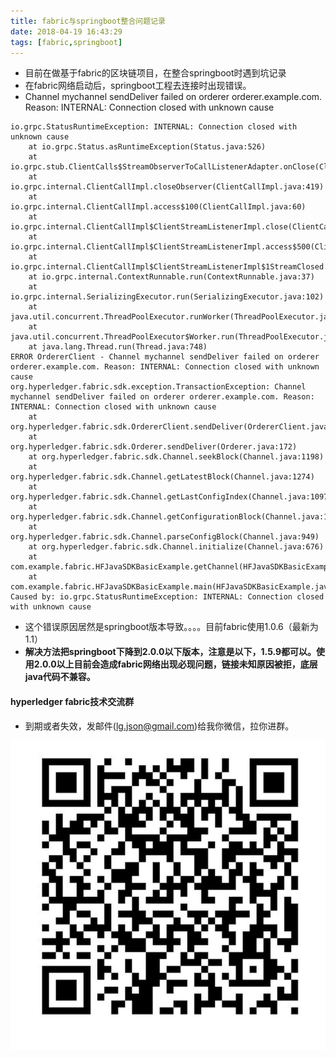 ```yaml
---
title: fabric与springboot整合问题记录
date: 2018-04-19 16:43:29
tags: [fabric,springboot]
---
```


- 目前在做基于fabric的区块链项目，在整合springboot时遇到坑记录
- 在fabric网络启动后，springboot工程去连接时出现错误。
- Channel mychannel sendDeliver failed on orderer orderer.example.com. Reason: INTERNAL: Connection closed with unknown cause

<!-- more -->

```
io.grpc.StatusRuntimeException: INTERNAL: Connection closed with unknown cause
	at io.grpc.Status.asRuntimeException(Status.java:526)
	at io.grpc.stub.ClientCalls$StreamObserverToCallListenerAdapter.onClose(ClientCalls.java:380)
	at io.grpc.internal.ClientCallImpl.closeObserver(ClientCallImpl.java:419)
	at io.grpc.internal.ClientCallImpl.access$100(ClientCallImpl.java:60)
	at io.grpc.internal.ClientCallImpl$ClientStreamListenerImpl.close(ClientCallImpl.java:493)
	at io.grpc.internal.ClientCallImpl$ClientStreamListenerImpl.access$500(ClientCallImpl.java:422)
	at io.grpc.internal.ClientCallImpl$ClientStreamListenerImpl$1StreamClosed.runInContext(ClientCallImpl.java:525)
	at io.grpc.internal.ContextRunnable.run(ContextRunnable.java:37)
	at io.grpc.internal.SerializingExecutor.run(SerializingExecutor.java:102)
	at java.util.concurrent.ThreadPoolExecutor.runWorker(ThreadPoolExecutor.java:1142)
	at java.util.concurrent.ThreadPoolExecutor$Worker.run(ThreadPoolExecutor.java:617)
	at java.lang.Thread.run(Thread.java:748)
ERROR OrdererClient - Channel mychannel sendDeliver failed on orderer orderer.example.com. Reason: INTERNAL: Connection closed with unknown cause
org.hyperledger.fabric.sdk.exception.TransactionException: Channel mychannel sendDeliver failed on orderer orderer.example.com. Reason: INTERNAL: Connection closed with unknown cause
	at org.hyperledger.fabric.sdk.OrdererClient.sendDeliver(OrdererClient.java:295)
	at org.hyperledger.fabric.sdk.Orderer.sendDeliver(Orderer.java:172)
	at org.hyperledger.fabric.sdk.Channel.seekBlock(Channel.java:1198)
	at org.hyperledger.fabric.sdk.Channel.getLatestBlock(Channel.java:1274)
	at org.hyperledger.fabric.sdk.Channel.getLastConfigIndex(Channel.java:1097)
	at org.hyperledger.fabric.sdk.Channel.getConfigurationBlock(Channel.java:1028)
	at org.hyperledger.fabric.sdk.Channel.parseConfigBlock(Channel.java:949)
	at org.hyperledger.fabric.sdk.Channel.initialize(Channel.java:676)
	at com.example.fabric.HFJavaSDKBasicExample.getChannel(HFJavaSDKBasicExample.java:196)
	at com.example.fabric.HFJavaSDKBasicExample.main(HFJavaSDKBasicExample.java:63)
Caused by: io.grpc.StatusRuntimeException: INTERNAL: Connection closed with unknown cause

```
- 这个错误原因居然是springboot版本导致。。。。目前fabric使用1.0.6（最新为1.1）
- **解决方法把springboot下降到2.0.0以下版本，注意是以下，1.5.9都可以。使用2.0.0以上目前会造成fabric网络出现必现问题，链接未知原因被拒，底层java代码不兼容。**

#### hyperledger fabric技术交流群

- 到期或者失效，发邮件(lg.json@gmail.com)给我你微信，拉你进群。

![](https://raw.githubusercontent.com/zhulg/allpic/master/weixin.png)